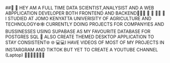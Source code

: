##🧠 🧠  HEY AM A FULL TIME DATA SCIENTIST,ANALYSIST AND A WEB ABPPLICATION DEVELOPER BOTH FRONTEND AND BACKEND🧠🧠🧠
🧩 🧩 🔧🔧
🤖 I STUDIED AT JOMO KENYATTA UNIVERISITY OF AGRICULTURE AND TECHNOLOGY⚙️🕸️
CURRENTLY DOING PROJECTS FOR COMPANYIES AND BUSSINESSES USING SUPABASE AS MY FAVOURITE DATABASE FOR POSTGRES SQL
📡 ALSO CREATE THEMED DESKTOP APPLICATION TO STAY CONSISTENT🌐 🌐 
💻💻I HAVE VIDEOS OF MOST OF MY PROJECTS IN INSTARGRAM AND TIKTOK BUT YET TO CREATE A YOUTUBE CHANNEL
 (Laptop)
🔧🔧🔧🔧🧠🧠🧠







